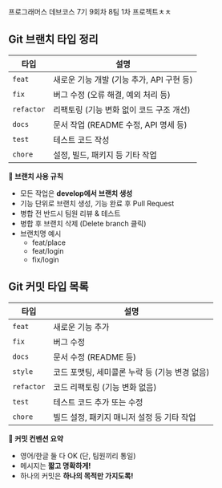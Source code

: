프로그래머스 데브코스 7기 9회차 8팀 1차 프로젝트ㅊㅊ

## **Git 브랜치 타입 정리**

| **타입** | **설명** |
| --- | --- |
| `feat` | 새로운 기능 개발 (기능 추가, API 구현 등) |
| `fix` | 버그 수정 (오류 해결, 예외 처리 등) |
| `refactor` | 리팩토링 (기능 변화 없이 코드 구조 개선) |
| `docs` | 문서 작업 (README 수정, API 명세 등) |
| `test` | 테스트 코드 작성 |
| `chore` | 설정, 빌드, 패키지 등 기타 작업 |

**📘 브랜치 사용 규칙**

- 모든 작업은 **develop에서 브랜치 생성**
- 기능 단위로 브랜치 생성, 기능 완료 후 Pull Request
- 병합 전 반드시 팀원 리뷰 & 테스트
- 병합 후 브랜치 삭제 (Delete branch 클릭)
- 브랜치명 예시
    - feat/place
    - feat/login
    - fix/login

## **Git 커밋 타입 목록**

| **타입** | **설명** |
| --- | --- |
| `feat` | 새로운 기능 추가 |
| `fix` | 버그 수정 |
| `docs` | 문서 수정 (README 등) |
| `style` | 코드 포맷팅, 세미콜론 누락 등 (기능 변경 없음) |
| `refactor` | 코드 리팩토링 (기능 변화 없음) |
| `test` | 테스트 코드 추가 또는 수정 |
| `chore` | 빌드 설정, 패키지 매니저 설정 등 기타 작업 |

**📘 커밋 컨벤션 요약**

- 영어/한글 둘 다 OK (단, 팀원끼리 통일)
- 메시지는 **짧고 명확하게!**
- 하나의 커밋은 **하나의 목적만 가지도록!**
